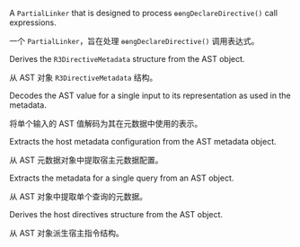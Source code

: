 A `PartialLinker` that is designed to process `ɵɵngDeclareDirective()` call expressions.

一个 `PartialLinker`，旨在处理 `ɵɵngDeclareDirective()` 调用表达式。

Derives the `R3DirectiveMetadata` structure from the AST object.

从 AST 对象 `R3DirectiveMetadata` 结构。

Decodes the AST value for a single input to its representation as used in the metadata.

将单个输入的 AST 值解码为其在元数据中使用的表示。

Extracts the host metadata configuration from the AST metadata object.

从 AST 元数据对象中提取宿主元数据配置。

Extracts the metadata for a single query from an AST object.

从 AST 对象中提取单个查询的元数据。

Derives the host directives structure from the AST object.

从 AST 对象派生宿主指令结构。